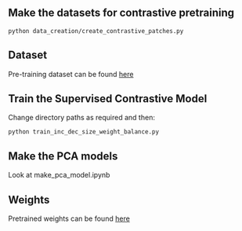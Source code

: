 ## Make the datasets for contrastive pretraining
```
python data_creation/create_contrastive_patches.py
```

## Dataset 
Pre-training dataset can be found [here](https://drive.google.com/drive/folders/1i8ERtvnDwQenqq8nvyfxFlfOHH747zAN?usp=sharing)

## Train the Supervised Contrastive Model
Change directory paths as required and then:
```
python train_inc_dec_size_weight_balance.py
```

## Make the PCA models
Look at make_pca_model.ipynb

## Weights
Pretrained weights can be found [here](https://drive.google.com/file/d/1aazMq2bXBKNwVNSD1F-MeYTEAEmZy3Hl/view?usp=sharing)
